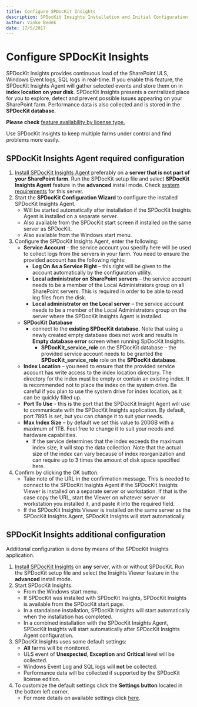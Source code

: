 ```yaml
---
title: Configure SPDocKit Insights
description: SPDocKit Insights Installation and Initial Configuration
author: Vinko Bedek
date: 17/5/2017
---
```


# Configure SPDocKit Insights

SPDocKit Insights provides continuous load of the SharePoint ULS, Windows Event logs, SQL logs in real-time. If you enable this feature, the SPDocKit Insights Agent will gather selected events and store them on in **index location on your disk**. SPDocKit Insights presents a centralized place for you to explore, detect and prevent possible issues appearing on your SharePoint farm. Performance data is also collected and is stored in the **SPDocKit database**.

**Please check** [feature availability by license type.](https://www.spdockit.com/orders)

Use SPDocKit Insights to keep multiple farms under control and find problems more easily.

## SPDocKit Insights Agent required configuration

1. [Install SPDocKit Insights Agent](../installation/installation-guide.md) preferably on a **server that is not part of your SharePoint farm**. Run the SPDocKit setup file and select **SPDocKit Insights Agent** feature in the **advanced** install mode. Check [system requirements](../requirements/system-requirements.md) for this server.
2. Start the **SPDocKit Configuration Wizard** to configure the installed SPDocKit Insights Agent.
   * Will be started automatically after installation if the SPDocKit Insights Agent is installed on a separate server.
   * Also available from the SPDocKit start screen if installed on the same server as SPDocKit.
   * Also available from the Windows start menu.
3. Configure the SPDocKit Insights Agent, enter the following:
   * **Service Account** - the service account you specify here will be used to collect logs from the servers in your farm. You need to ensure the provided account has the following rights:
     * **Log On As a Service Right** – this right will be given to the account automatically by the configuration utility.
     * **Local administrator on SharePoint servers** – the service account needs to be a member of the Local Administrators group on all SharePoint servers. This is required in order to be able to read log files from the disk.
     * **Local administrator on the Local server** – the service account needs to be a member of the Local Administrators group on the server where the SPDocKit Insights Agent is installed.
   * **SPDocKit Database** 
     * connect to the **existing SPDocKit database.** Note that using a newly created empty database does not work and results in **Empty database error** screen when running SpDocKit Insights.
       * **SPDocKit\_service\_role** on the SPDocKit database – the provided service account needs to be granted the **SPDocKit\_service\_role** role on the **SPDocKit database**.
   * **Index Location** – you need to ensure that the provided service account has write access to the index location directory. The directory for the index must be empty or contain an existing index.  It is recommended not to place the index on the system drive. Be careful if you plan to use the system drive for index location, as it can be quickly filled up.
   * **Port To Use** - this is the port that the SPDocKit Insight Agent will use to communicate with the SPDocKit Insights application. By default, port 7895 is set, but you can change it to suit your needs.
   * **Max Index Size** – by default we set this value to 200GB with a maximum of 1TB. Feel free to change it to suit your needs and hardware capabilities.
     * If the service determines that the index exceeds the maximum index size, it will stop the data collection. Note that the actual size of the index can vary because of index reorganization and can require up to 3 times the amount of disk space specified here.
4. Confirm by clicking the OK button.
   * Take note of the URL in the confirmation message. This is needed to connect to the SPDocKit Insights Agent if the SPDocKit Insights Viewer is installed on a separate server or workstation. If that is the case copy the URL, start the Viewer on whatever server or workstation you installed it, and paste it into the required field. 
   * If the SPDocKit Insights Viewer is installed on the same server as the SPDocKit Insights Agent, SPDocKit Insights will start automatically.

## SPDocKit Insights additional configuration

Additional configuration is done by means of the SPDocKit Insights application.

1. [Install SPDocKit Insights](../installation/installation-guide.md) on **any** server, with or without SPDocKit. Run the SPDocKit setup file and select the Insights Viewer feature in the **advanced** install mode.
2. Start SPDocKit Insights.
   * From the Windows start menu.
   * If SPDocKit was installed with SPDocKit Insights, SPDocKit Insights is available from the SPDocKit start page.
   * In a standalone installation, SPDocKit Insights will start automatically when the installation has completed.
   * In a combined installation with the SPDocKit Insights Agent, SPDocKit Insights will start automatically after SPDocKit Insights Agent configuration.
3. SPDocKit Insights uses some default settings:
   * **All** farms will be monitored.
   * ULS event of **Unexpected**, **Exception** and **Critical** level will be collected.
   * Windows Event Log and SQL logs will **not** be collected.
   * Performance data will be collected if supported by the SPDocKit license edition.
4. To customize the default settings click the **Settings button** located in the bottom left corner.
   * For more details on available settings click [here](customize-settings.md).

